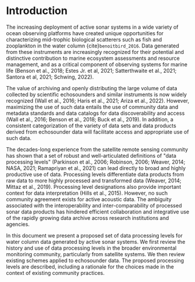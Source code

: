 # Introduction

The increasing deployment of active sonar systems in a wide variety of ocean observing platforms have created unique opportunities for characterizing mid-trophic biological scatterers such as fish and zooplankton in the water column {cite}`benoitbird_2016`. Data generated from these instruments are increasingly recognized for their potential and distinctive contribution to marine ecosystem assessments and resource management, and as a critical component of observing systems for marine life (Benson et al., 2018; Estes Jr. et al, 2021; Satterthwaite et al., 2021; Santora et al, 2021; Schwing, 2022).

The value of archiving and openly distributing the large volume of data collected by scientific echosounders and similar instruments is now widely recognized (Wall et al., 2016; Haris et al., 2021; Ariza et al., 2022). However, maximizing the use of such data entails the use of community data and metadata standards and data catalogs for data discoverability and access (Wall et al., 2016; Benson et al., 2018; Buck et al., 2019). In addition, a consistent categorization of the variety of data sets and data products derived from echosounder data will facilitate access and appropriate use of such data.

The decades-long experience from the satellite remote sensing community has shown that a set of robust and well-articulated definitions of "data processing levels" (Parkinson et al., 2006; Robinson, 2006; Weaver, 2014; NASA, 2021; Ramapriyan et al., 2021) can lead directly to broad and highly productive use of data. Processing levels differentiate data products from raw data to more highly processed and transformed data (Weaver, 2014; Mittaz et al., 2019). Processing level designations also provide important context for data interpretation (Hills et al., 2015). However, no such community agreement exists for active acoustic data. The ambiguity associated with the interoperability and inter-comparability of processed sonar data products has hindered efficient collaboration and integrative use of the rapidly growing data archive across research institutions and agencies.

In this document we present a proposed set of data processing levels for water column data generated by active sonar systems. We first review the history and use of data processing levels in the broader environmental monitoring community, particularly from satellite systems. We then review existing schemes applied to echosounder data. The proposed processing levels are described, including a rationale for the choices made in the context of existing community practices.
